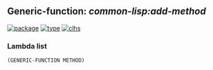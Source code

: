 ## Generic-function: ***common-lisp:add-method***
[![package](https://img.shields.io/badge/Package-COMMON--LISP-5f9ea0.svg?style=social&colorA=999999)](../) [![type](https://img.shields.io/badge/Type-Generic--Function-5f9ea0.svg?style=social&colorA=999999)](../#generic-function) [![clhs](https://img.shields.io/badge/CLHS-ADD--METHOD-5f9ea0.svg?style=social&colorA=999999)](http://www.lispworks.com/documentation/HyperSpec/Body/f_add_me.htm) 
### Lambda list
```
(GENERIC-FUNCTION METHOD)
```
